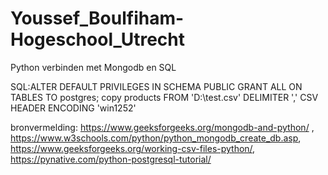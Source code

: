 # Youssef_Boulfiham-Hogeschool_Utrecht

Python verbinden met Mongodb en SQL

SQL:ALTER DEFAULT PRIVILEGES IN SCHEMA PUBLIC GRANT ALL ON TABLES TO postgres;
copy products FROM 'D:\test.csv' DELIMITER ',' CSV HEADER ENCODING 'win1252'

bronvermelding: https://www.geeksforgeeks.org/mongodb-and-python/ , https://www.w3schools.com/python/python_mongodb_create_db.asp, https://www.geeksforgeeks.org/working-csv-files-python/, https://pynative.com/python-postgresql-tutorial/